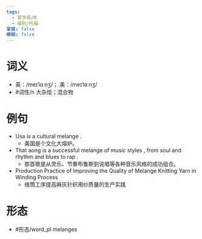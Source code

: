 ```yaml
---
tags:
  - 首字母/M
  - 级别/托福
掌握: false
模糊: false
---
```

# 词义
- 英：/meɪˈlɑːnʒ/； 美：/meɪˈlɑːnʒ/
- #词性/n  大杂烩；混合物
# 例句
- Usa is a cultural melange .
	- 美国是个文化大熔炉。
- That aong is a successful melange of music styles , from soul and rhythm and blues to rap .
	- 那首歌是从灵乐、节奏布鲁斯到说唱等各种音乐风格的成功组合。
- Production Practice of Improving the Quality of Melange Knitting Yarn in Winding Process
	- 络筒工序提高麻灰针织用纱质量的生产实践
# 形态
- #形态/word_pl melanges

